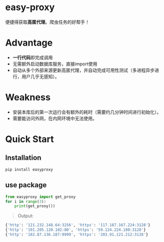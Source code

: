 # easy-proxy
便捷得获取**高匿代理**。爬虫任务的好帮手！

# Advantage
- **一行代码**即完成调用
- 无需额外启动数据库服务，直接import使用
- 自动从多个外部来源更新高匿代理，并自动完成可用性测试（多进程异步进行，用户几乎无感知）。


# Weakness
- 安装本库后的第一次运行会有额外的耗时（需要约几分钟时间进行初始化）。
- 需要能访问外网，在内网环境中无法使用。  


# Quick Start

## Installation
```shell script
pip install easyproxy
```

## use package
```python
from easyproxy import get_proxy
for i in range(3):
    print(get_proxy())
```
> Output:
```python
{'http': '121.232.148.64:3256', 'https': '117.187.167.224:3128'}
{'http': '101.205.120.102:80', 'https': '59.124.224.180:3128'}
{'http': '182.87.136.187:9999', 'https': '203.91.121.212:3128'}
```
